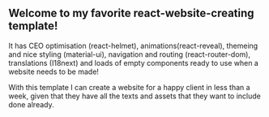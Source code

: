## Welcome to my favorite react-website-creating template!

It has CEO optimisation (react-helmet), animations(react-reveal), themeing and nice styling (material-ui), navigation and routing (react-router-dom), translations (I18next) and loads of empty components ready to use when a website needs to be made!

With this template I can create a website for a happy client in less than a week, given that they have all the texts and assets that they want to include done already.
